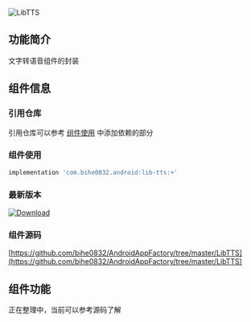 ![LibTTS](https://img.shields.io/badge/AndroidAppFactory-LibTTS-brightgreen)
## 功能简介

文字转语音组件的封装

## 组件信息

### 引用仓库

引用仓库可以参考 [组件使用](./../start.md) 中添加依赖的部分

### 组件使用

```groovy
implementation 'com.bihe0832.android:lib-tts:+'
```

### 最新版本

[ ![Download](https://api.bintray.com/packages/bihe0832/android/lib-tts/images/download.svg) ](https://bintray.com/bihe0832/android/lib-tts/_latestVersion)


### 组件源码

[https://github.com/bihe0832/AndroidAppFactory/tree/master/LibTTS](https://github.com/bihe0832/AndroidAppFactory/tree/master/LibTTS)

## 组件功能

正在整理中，当前可以参考源码了解